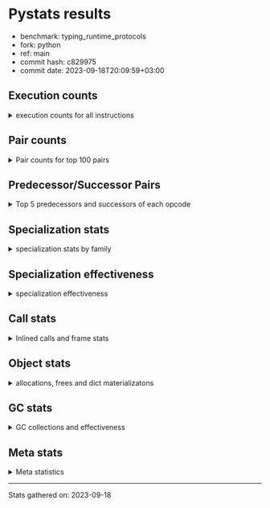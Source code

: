 
# Pystats results

- benchmark: typing_runtime_protocols
- fork: python
- ref: main
- commit hash: c829975
- commit date: 2023-09-18T20:09:59+03:00

## Execution counts

<details>
<summary> execution counts for all instructions </summary>

|Name | Count | Self | Cumulative | Miss ratio | 
|---|---:|---:|---:|---:|
| LOAD_GLOBAL_MODULE | 50,062,552 | 13.6% | 13.6% |  |
| LOAD_FAST | 46,025,964 | 12.5% | 26.1% |  |
| STORE_FAST | 24,767,784 | 6.7% | 32.8% |  |
| LOAD_GLOBAL_BUILTIN | 22,456,680 | 6.1% | 38.9% |  |
| CALL | 20,969,500 | 5.7% | 44.6% |  |
| LOAD_FAST_LOAD_FAST | 17,080,620 | 4.6% | 49.2% |  |
| IS_OP | 16,465,920 | 4.5% | 53.7% |  |
| RESUME_CHECK | 15,698,340 | 4.3% | 57.9% |  |
| POP_JUMP_IF_FALSE | 15,292,416 | 4.1% | 62.1% |  |
| POP_JUMP_IF_TRUE | 14,886,912 | 4.0% | 66.1% |  |
| RETURN_VALUE | 12,318,840 | 3.3% | 69.4% |  |
| CALL_PY_EXACT_ARGS | 9,916,416 | 2.7% | 72.1% |  |
| LOAD_CONST | 9,775,704 | 2.7% | 74.8% |  |
| LOAD_ATTR | 7,970,816 | 2.2% | 76.9% |  |
| JUMP_BACKWARD | 7,048,248 | 1.9% | 78.8% |  |
| CONTAINS_OP | 6,340,608 | 1.7% | 80.6% |  |
| CALL_TYPE_1 | 6,340,608 | 1.7% | 82.3% |  |
| FOR_ITER_TUPLE | 6,249,288 | 1.7% | 84.0% |  |
| CALL_BUILTIN_FAST | 5,990,700 | 1.6% | 85.6% |  |
| TO_BOOL_BOOL | 5,990,400 | 1.6% | 87.2% |  |
| POP_TOP | 4,854,120 | 1.3% | 88.5% |  |
| NOP | 3,575,868 | 1.0% | 89.5% |  |
| GET_ITER | 3,508,404 | 1.0% | 90.5% |  |
| FOR_ITER_LIST | 2,334,720 | 0.6% | 91.1% |  |
| RETURN_CONST | 1,997,100 | 0.5% | 91.6% |  |
| INTERPRETER_EXIT | 1,997,100 | 0.5% | 92.2% |  |
| LOAD_DEREF | 1,996,980 | 0.5% | 92.7% |  |
| COPY_FREE_VARS | 1,996,860 | 0.5% | 93.3% |  |
| LOAD_SUPER_ATTR_METHOD | 1,996,800 | 0.5% | 93.8% |  |
| CALL_ISINSTANCE | 1,996,800 | 0.5% | 94.4% |  |
| CALL_BOUND_METHOD_EXACT_ARGS | 1,996,800 | 0.5% | 94.9% |  |
| FOR_ITER | 1,942,364 | 0.5% | 95.4% |  |
| PUSH_NULL | 1,788,984 | 0.5% | 95.9% |  |
| LOAD_ATTR_CLASS | 1,787,904 | 0.5% | 96.4% |  |
| JUMP_FORWARD | 1,787,904 | 0.5% | 96.9% |  |
| CALL_PY_WITH_DEFAULTS | 1,787,904 | 0.5% | 97.4% |  |
| CALL_METHOD_DESCRIPTOR_FAST | 1,787,904 | 0.5% | 97.8% |  |
| BUILD_MAP | 1,787,904 | 0.5% | 98.3% |  |
| RAISE_VARARGS | 1,382,400 | 0.4% | 98.7% |  |
| PUSH_EXC_INFO | 1,382,400 | 0.4% | 99.1% |  |
| POP_EXCEPT | 1,382,400 | 0.4% | 99.5% |  |
| CHECK_EXC_MATCH | 1,382,400 | 0.4% | 99.8% |  |
| POP_JUMP_IF_NONE | 405,504 | 0.1% | 99.9% |  |
| SWAP | 92,280 | 0.0% | 100.0% |  |
| BINARY_SUBSCR | 92,200 | 0.0% | 100.0% |  |
| FOR_ITER_RANGE | 30,780 | 0.0% | 100.0% |  |
| LIST_APPEND | 780 | 0.0% | 100.0% |  |
| LOAD_GLOBAL | 460 | 0.0% | 100.0% |  |
| STORE_ATTR_INSTANCE_VALUE | 240 | 0.0% | 100.0% |  |
| BUILD_LIST | 180 | 0.0% | 100.0% |  |
| LOAD_ATTR_MODULE | 160 | 0.0% | 100.0% |  |
| CALL_FUNCTION_EX | 120 | 0.0% | 100.0% |  |
| STORE_ATTR | 80 | 0.0% | 100.0% |  |
| LOAD_FAST_AND_CLEAR | 60 | 0.0% | 100.0% |  |
| LIST_EXTEND | 60 | 0.0% | 100.0% |  |
| CALL_INTRINSIC_1 | 60 | 0.0% | 100.0% |  |
| CALL_BUILTIN_CLASS | 60 | 0.0% | 100.0% |  |
| BUILD_TUPLE | 60 | 0.0% | 100.0% |  |
| BINARY_OP_SUBTRACT_FLOAT | 60 | 0.0% | 100.0% |  |
| BINARY_OP | 20 | 0.0% | 100.0% |  |


</details>

## Pair counts

<details>
<summary> Pair counts for top 100 pairs </summary>

|Pair | Count | Self | Cumulative | 
|---|---:|---:|---:|
| LOAD_GLOBAL_MODULE IS_OP | 15,083,520 | 4.1% | 4.1% |
| RESUME_CHECK LOAD_GLOBAL_MODULE | 11,913,256 | 3.2% | 7.3% |
| LOAD_GLOBAL_BUILTIN LOAD_FAST | 11,716,668 | 3.2% | 10.5% |
| LOAD_GLOBAL_MODULE LOAD_FAST | 11,704,320 | 3.2% | 13.7% |
| LOAD_FAST CALL | 11,298,836 | 3.1% | 16.7% |
| LOAD_FAST LOAD_GLOBAL_MODULE | 10,530,816 | 2.9% | 19.6% |
| IS_OP POP_JUMP_IF_FALSE | 10,125,312 | 2.7% | 22.3% |
| CALL_PY_EXACT_ARGS RESUME_CHECK | 9,916,416 | 2.7% | 25.0% |
| STORE_FAST LOAD_GLOBAL_BUILTIN | 7,360,852 | 2.0% | 27.0% |
| POP_JUMP_IF_FALSE LOAD_FAST | 7,151,616 | 1.9% | 29.0% |
| CALL CALL | 6,345,800 | 1.7% | 30.7% |
| LOAD_GLOBAL_MODULE LOAD_GLOBAL_MODULE | 6,341,248 | 1.7% | 32.4% |
| STORE_FAST LOAD_GLOBAL_MODULE | 6,340,688 | 1.7% | 34.1% |
| LOAD_FAST CALL_TYPE_1 | 6,340,608 | 1.7% | 35.8% |
| IS_OP POP_JUMP_IF_TRUE | 6,340,608 | 1.7% | 37.6% |
| CALL RETURN_VALUE | 6,340,608 | 1.7% | 39.3% |
| LOAD_FAST LOAD_CONST | 5,781,504 | 1.6% | 40.9% |
| RETURN_VALUE STORE_FAST | 5,769,216 | 1.6% | 42.4% |
| STORE_FAST LOAD_FAST | 5,702,412 | 1.5% | 44.0% |
| LOAD_GLOBAL_MODULE LOAD_FAST_LOAD_FAST | 5,572,608 | 1.5% | 45.5% |
| FOR_ITER_TUPLE STORE_FAST | 4,553,544 | 1.2% | 46.7% |
| RETURN_VALUE LOAD_GLOBAL_MODULE | 4,552,724 | 1.2% | 47.9% |
| POP_JUMP_IF_TRUE LOAD_FAST_LOAD_FAST | 4,552,704 | 1.2% | 49.2% |
| LOAD_GLOBAL_MODULE LOAD_GLOBAL_BUILTIN | 4,552,704 | 1.2% | 50.4% |
| LOAD_FAST_LOAD_FAST LOAD_ATTR | 4,552,704 | 1.2% | 51.6% |
| LOAD_ATTR CONTAINS_OP | 4,552,704 | 1.2% | 52.9% |
| CONTAINS_OP POP_JUMP_IF_TRUE | 4,552,704 | 1.2% | 54.1% |
| CALL_TYPE_1 CALL_PY_EXACT_ARGS | 4,552,704 | 1.2% | 55.4% |
| JUMP_BACKWARD FOR_ITER_TUPLE | 4,461,324 | 1.2% | 56.6% |
| POP_JUMP_IF_TRUE JUMP_BACKWARD | 4,460,544 | 1.2% | 57.8% |
| LOAD_CONST CALL_BUILTIN_FAST | 3,993,900 | 1.1% | 58.9% |
| TO_BOOL_BOOL POP_JUMP_IF_TRUE | 3,993,600 | 1.1% | 59.9% |
| POP_JUMP_IF_TRUE LOAD_GLOBAL_BUILTIN | 3,993,600 | 1.1% | 61.0% |
| LOAD_CONST LOAD_CONST | 3,993,600 | 1.1% | 62.1% |
| CALL_BUILTIN_FAST TO_BOOL_BOOL | 3,993,600 | 1.1% | 63.2% |
| STORE_FAST NOP | 3,575,808 | 1.0% | 64.2% |
| LOAD_FAST_LOAD_FAST CALL_PY_EXACT_ARGS | 3,575,808 | 1.0% | 65.1% |
| POP_JUMP_IF_FALSE LOAD_GLOBAL_BUILTIN | 3,379,200 | 0.9% | 66.0% |
| CALL STORE_FAST | 3,323,964 | 0.9% | 66.9% |
| JUMP_BACKWARD FOR_ITER_LIST | 2,150,400 | 0.6% | 67.5% |
| FOR_ITER_LIST STORE_FAST | 2,150,400 | 0.6% | 68.1% |
| RETURN_CONST INTERPRETER_EXIT | 1,997,100 | 0.5% | 68.7% |
| POP_TOP JUMP_BACKWARD | 1,997,100 | 0.5% | 69.2% |
| LOAD_GLOBAL_BUILTIN LOAD_FAST_LOAD_FAST | 1,997,100 | 0.5% | 69.7% |
| COPY_FREE_VARS RESUME_CHECK | 1,996,860 | 0.5% | 70.3% |
| TO_BOOL_BOOL POP_JUMP_IF_FALSE | 1,996,800 | 0.5% | 70.8% |
| RETURN_VALUE TO_BOOL_BOOL | 1,996,800 | 0.5% | 71.4% |
| RESUME_CHECK LOAD_FAST | 1,996,800 | 0.5% | 71.9% |
| LOAD_SUPER_ATTR_METHOD LOAD_FAST | 1,996,800 | 0.5% | 72.4% |
| LOAD_GLOBAL_BUILTIN LOAD_DEREF | 1,996,800 | 0.5% | 73.0% |
| LOAD_FAST_LOAD_FAST CALL_ISINSTANCE | 1,996,800 | 0.5% | 73.5% |
| LOAD_FAST_LOAD_FAST CALL_BUILTIN_FAST | 1,996,800 | 0.5% | 74.1% |
| LOAD_FAST LOAD_SUPER_ATTR_METHOD | 1,996,800 | 0.5% | 74.6% |
| LOAD_FAST CALL_BOUND_METHOD_EXACT_ARGS | 1,996,800 | 0.5% | 75.2% |
| LOAD_DEREF LOAD_FAST | 1,996,800 | 0.5% | 75.7% |
| CALL_ISINSTANCE POP_TOP | 1,996,800 | 0.5% | 76.2% |
| CALL_BUILTIN_FAST RETURN_VALUE | 1,996,800 | 0.5% | 76.8% |
| CALL_BOUND_METHOD_EXACT_ARGS RESUME_CHECK | 1,996,800 | 0.5% | 77.3% |
| CACHE COPY_FREE_VARS | 1,996,800 | 0.5% | 77.9% |
| LOAD_ATTR LOAD_FAST | 1,880,064 | 0.5% | 78.4% |
| LOAD_FAST PUSH_NULL | 1,788,684 | 0.5% | 78.9% |
| FOR_ITER STORE_FAST | 1,788,204 | 0.5% | 79.3% |
| STORE_FAST JUMP_FORWARD | 1,787,904 | 0.5% | 79.8% |
| RESUME_CHECK BUILD_MAP | 1,787,904 | 0.5% | 80.3% |
| PUSH_NULL LOAD_FAST_LOAD_FAST | 1,787,904 | 0.5% | 80.8% |
| POP_JUMP_IF_TRUE LOAD_GLOBAL_MODULE | 1,787,904 | 0.5% | 81.3% |
| NOP LOAD_GLOBAL_BUILTIN | 1,787,904 | 0.5% | 81.8% |
| NOP LOAD_FAST | 1,787,904 | 0.5% | 82.2% |
| LOAD_GLOBAL_MODULE STORE_FAST | 1,787,904 | 0.5% | 82.7% |
| LOAD_GLOBAL_MODULE CALL_METHOD_DESCRIPTOR_FAST | 1,787,904 | 0.5% | 83.2% |
| LOAD_GLOBAL_BUILTIN LOAD_GLOBAL_MODULE | 1,787,904 | 0.5% | 83.7% |
| LOAD_GLOBAL_BUILTIN LOAD_ATTR_CLASS | 1,787,904 | 0.5% | 84.2% |
| LOAD_GLOBAL_BUILTIN LOAD_ATTR | 1,787,904 | 0.5% | 84.7% |
| LOAD_FAST_LOAD_FAST LOAD_GLOBAL_MODULE | 1,787,904 | 0.5% | 85.2% |
| LOAD_FAST_LOAD_FAST CALL_PY_WITH_DEFAULTS | 1,787,904 | 0.5% | 85.6% |
| LOAD_FAST STORE_FAST | 1,787,904 | 0.5% | 86.1% |
| LOAD_FAST CALL_PY_EXACT_ARGS | 1,787,904 | 0.5% | 86.6% |
| LOAD_CONST CALL | 1,787,904 | 0.5% | 87.1% |
| LOAD_ATTR_CLASS LOAD_FAST_LOAD_FAST | 1,787,904 | 0.5% | 87.6% |
| JUMP_FORWARD LOAD_GLOBAL_MODULE | 1,787,904 | 0.5% | 88.1% |
| GET_ITER FOR_ITER_TUPLE | 1,787,904 | 0.5% | 88.6% |
| CONTAINS_OP POP_JUMP_IF_FALSE | 1,787,904 | 0.5% | 89.0% |
| CALL_TYPE_1 STORE_FAST | 1,787,904 | 0.5% | 89.5% |
| CALL_PY_WITH_DEFAULTS RESUME_CHECK | 1,787,904 | 0.5% | 90.0% |
| CALL_METHOD_DESCRIPTOR_FAST RETURN_VALUE | 1,787,904 | 0.5% | 90.5% |
| CALL GET_ITER | 1,787,904 | 0.5% | 91.0% |
| CALL CONTAINS_OP | 1,787,904 | 0.5% | 91.5% |
| BUILD_MAP STORE_FAST | 1,787,904 | 0.5% | 91.9% |
| LOAD_GLOBAL_MODULE RETURN_VALUE | 1,695,744 | 0.5% | 92.4% |
| FOR_ITER_TUPLE LOAD_GLOBAL_MODULE | 1,695,744 | 0.5% | 92.9% |
| LOAD_FAST LOAD_ATTR | 1,628,160 | 0.4% | 93.3% |
| GET_ITER FOR_ITER | 1,536,060 | 0.4% | 93.7% |
| POP_JUMP_IF_FALSE LOAD_GLOBAL_MODULE | 1,536,000 | 0.4% | 94.1% |
| LOAD_GLOBAL_MODULE CALL | 1,536,000 | 0.4% | 94.6% |
| LOAD_ATTR GET_ITER | 1,536,000 | 0.4% | 95.0% |
| RAISE_VARARGS PUSH_EXC_INFO | 1,382,400 | 0.4% | 95.3% |
| PUSH_EXC_INFO LOAD_GLOBAL_BUILTIN | 1,382,400 | 0.4% | 95.7% |
| POP_TOP RETURN_CONST | 1,382,400 | 0.4% | 96.1% |
| POP_TOP POP_EXCEPT | 1,382,400 | 0.4% | 96.5% |
| POP_JUMP_IF_FALSE POP_TOP | 1,382,400 | 0.4% | 96.8% |


</details>

## Predecessor/Successor Pairs

<details>
<summary> Top 5 predecessors and successors of each opcode </summary>

### CACHE

<details>
<summary> Successors and predecessors for CACHE </summary>

|Predecessors | Count | Percentage | 
|---|---:|---:|

|Successors | Count | Percentage | 
|---|---:|---:|
| COPY_FREE_VARS | 1,996,800 | 100.0% |
| RESUME_CHECK | 300 | 0.0% |


</details>

### BINARY_SUBSCR

<details>
<summary> Successors and predecessors for BINARY_SUBSCR </summary>

|Predecessors | Count | Percentage | 
|---|---:|---:|
| LOAD_FAST | 92,160 | 100.0% |
| BINARY_SUBSCR | 40 | 0.0% |

|Successors | Count | Percentage | 
|---|---:|---:|
| SWAP | 92,160 | 100.0% |
| BINARY_SUBSCR | 40 | 0.0% |


</details>

### CHECK_EXC_MATCH

<details>
<summary> Successors and predecessors for CHECK_EXC_MATCH </summary>

|Predecessors | Count | Percentage | 
|---|---:|---:|
| LOAD_GLOBAL_BUILTIN | 1,382,400 | 100.0% |

|Successors | Count | Percentage | 
|---|---:|---:|
| POP_JUMP_IF_FALSE | 1,382,400 | 100.0% |


</details>

### GET_ITER

<details>
<summary> Successors and predecessors for GET_ITER </summary>

|Predecessors | Count | Percentage | 
|---|---:|---:|
| CALL | 1,787,904 | 51.0% |
| LOAD_ATTR | 1,536,000 | 43.8% |
| LOAD_FAST | 184,320 | 5.3% |
| LOAD_CONST | 60 | 0.0% |
| CALL_BUILTIN_CLASS | 60 | 0.0% |

|Successors | Count | Percentage | 
|---|---:|---:|
| FOR_ITER_TUPLE | 1,787,904 | 51.0% |
| FOR_ITER | 1,536,060 | 43.8% |
| FOR_ITER_LIST | 184,320 | 5.3% |
| LOAD_FAST_AND_CLEAR | 60 | 0.0% |
| FOR_ITER_RANGE | 60 | 0.0% |


</details>

### INTERPRETER_EXIT

<details>
<summary> Successors and predecessors for INTERPRETER_EXIT </summary>

|Predecessors | Count | Percentage | 
|---|---:|---:|
| RETURN_CONST | 1,997,100 | 100.0% |

|Successors | Count | Percentage | 
|---|---:|---:|


</details>

### NOP

<details>
<summary> Successors and predecessors for NOP </summary>

|Predecessors | Count | Percentage | 
|---|---:|---:|
| STORE_FAST | 3,575,808 | 100.0% |
| POP_TOP | 60 | 0.0% |

|Successors | Count | Percentage | 
|---|---:|---:|
| LOAD_GLOBAL_BUILTIN | 1,787,904 | 50.0% |
| LOAD_FAST | 1,787,904 | 50.0% |
| LOAD_DEREF | 60 | 0.0% |


</details>

### POP_EXCEPT

<details>
<summary> Successors and predecessors for POP_EXCEPT </summary>

|Predecessors | Count | Percentage | 
|---|---:|---:|
| POP_TOP | 1,382,400 | 100.0% |

|Successors | Count | Percentage | 
|---|---:|---:|
| POP_TOP | 1,382,400 | 100.0% |


</details>

### POP_TOP

<details>
<summary> Successors and predecessors for POP_TOP </summary>

|Predecessors | Count | Percentage | 
|---|---:|---:|
| CALL_ISINSTANCE | 1,996,800 | 41.1% |
| POP_JUMP_IF_FALSE | 1,382,400 | 28.5% |
| POP_EXCEPT | 1,382,400 | 28.5% |
| SWAP | 92,160 | 1.9% |
| CALL_BUILTIN_FAST | 300 | 0.0% |

|Successors | Count | Percentage | 
|---|---:|---:|
| JUMP_BACKWARD | 1,997,100 | 41.1% |
| RETURN_CONST | 1,382,400 | 28.5% |
| POP_EXCEPT | 1,382,400 | 28.5% |
| RETURN_VALUE | 92,160 | 1.9% |
| NOP | 60 | 0.0% |


</details>

### PUSH_EXC_INFO

<details>
<summary> Successors and predecessors for PUSH_EXC_INFO </summary>

|Predecessors | Count | Percentage | 
|---|---:|---:|
| RAISE_VARARGS | 1,382,400 | 100.0% |

|Successors | Count | Percentage | 
|---|---:|---:|
| LOAD_GLOBAL_BUILTIN | 1,382,400 | 100.0% |


</details>

### PUSH_NULL

<details>
<summary> Successors and predecessors for PUSH_NULL </summary>

|Predecessors | Count | Percentage | 
|---|---:|---:|
| LOAD_FAST | 1,788,684 | 100.0% |
| LOAD_ATTR_MODULE | 160 | 0.0% |
| LOAD_DEREF | 120 | 0.0% |
| LOAD_ATTR | 20 | 0.0% |

|Successors | Count | Percentage | 
|---|---:|---:|
| LOAD_FAST_LOAD_FAST | 1,787,904 | 99.9% |
| CALL | 960 | 0.1% |
| LOAD_FAST | 120 | 0.0% |


</details>

### RETURN_VALUE

<details>
<summary> Successors and predecessors for RETURN_VALUE </summary>

|Predecessors | Count | Percentage | 
|---|---:|---:|
| CALL | 6,340,608 | 51.5% |
| CALL_BUILTIN_FAST | 1,996,800 | 16.2% |
| CALL_METHOD_DESCRIPTOR_FAST | 1,787,904 | 14.5% |
| LOAD_GLOBAL_MODULE | 1,695,744 | 13.8% |
| LOAD_FAST | 405,504 | 3.3% |

|Successors | Count | Percentage | 
|---|---:|---:|
| STORE_FAST | 5,769,216 | 46.8% |
| LOAD_GLOBAL_MODULE | 4,552,724 | 37.0% |
| TO_BOOL_BOOL | 1,996,800 | 16.2% |
| RETURN_VALUE | 60 | 0.0% |
| LOAD_GLOBAL | 40 | 0.0% |


</details>

### BINARY_OP

<details>
<summary> Successors and predecessors for BINARY_OP </summary>

|Predecessors | Count | Percentage | 
|---|---:|---:|
| LOAD_FAST | 20 | 100.0% |

|Successors | Count | Percentage | 
|---|---:|---:|
| BINARY_OP_SUBTRACT_FLOAT | 20 | 100.0% |


</details>

### BUILD_LIST

<details>
<summary> Successors and predecessors for BUILD_LIST </summary>

|Predecessors | Count | Percentage | 
|---|---:|---:|
| SWAP | 60 | 33.3% |
| LOAD_GLOBAL_MODULE | 60 | 33.3% |
| LOAD_FAST | 60 | 33.3% |

|Successors | Count | Percentage | 
|---|---:|---:|
| SWAP | 60 | 33.3% |
| STORE_FAST | 60 | 33.3% |
| LOAD_DEREF | 60 | 33.3% |


</details>

### BUILD_MAP

<details>
<summary> Successors and predecessors for BUILD_MAP </summary>

|Predecessors | Count | Percentage | 
|---|---:|---:|
| RESUME_CHECK | 1,787,904 | 100.0% |

|Successors | Count | Percentage | 
|---|---:|---:|
| STORE_FAST | 1,787,904 | 100.0% |


</details>

### BUILD_TUPLE

<details>
<summary> Successors and predecessors for BUILD_TUPLE </summary>

|Predecessors | Count | Percentage | 
|---|---:|---:|
| LOAD_GLOBAL_MODULE | 60 | 100.0% |

|Successors | Count | Percentage | 
|---|---:|---:|
| GET_ITER | 60 | 100.0% |


</details>

### CALL

<details>
<summary> Successors and predecessors for CALL </summary>

|Predecessors | Count | Percentage | 
|---|---:|---:|
| LOAD_FAST | 11,298,836 | 53.9% |
| CALL | 6,345,800 | 30.3% |
| LOAD_CONST | 1,787,904 | 8.5% |
| LOAD_GLOBAL_MODULE | 1,536,000 | 7.3% |
| PUSH_NULL | 960 | 0.0% |

|Successors | Count | Percentage | 
|---|---:|---:|
| CALL | 6,345,800 | 30.3% |
| RETURN_VALUE | 6,340,608 | 30.2% |
| STORE_FAST | 3,323,964 | 15.9% |
| GET_ITER | 1,787,904 | 8.5% |
| CONTAINS_OP | 1,787,904 | 8.5% |


</details>

### CALL_FUNCTION_EX

<details>
<summary> Successors and predecessors for CALL_FUNCTION_EX </summary>

|Predecessors | Count | Percentage | 
|---|---:|---:|
| LOAD_FAST | 60 | 50.0% |
| CALL_INTRINSIC_1 | 60 | 50.0% |

|Successors | Count | Percentage | 
|---|---:|---:|
| RESUME_CHECK | 60 | 50.0% |
| COPY_FREE_VARS | 60 | 50.0% |


</details>

### CALL_INTRINSIC_1

<details>
<summary> Successors and predecessors for CALL_INTRINSIC_1 </summary>

|Predecessors | Count | Percentage | 
|---|---:|---:|
| LIST_EXTEND | 60 | 100.0% |

|Successors | Count | Percentage | 
|---|---:|---:|
| CALL_FUNCTION_EX | 60 | 100.0% |


</details>

### CONTAINS_OP

<details>
<summary> Successors and predecessors for CONTAINS_OP </summary>

|Predecessors | Count | Percentage | 
|---|---:|---:|
| LOAD_ATTR | 4,552,704 | 71.8% |
| CALL | 1,787,904 | 28.2% |

|Successors | Count | Percentage | 
|---|---:|---:|
| POP_JUMP_IF_TRUE | 4,552,704 | 71.8% |
| POP_JUMP_IF_FALSE | 1,787,904 | 28.2% |


</details>

### COPY_FREE_VARS

<details>
<summary> Successors and predecessors for COPY_FREE_VARS </summary>

|Predecessors | Count | Percentage | 
|---|---:|---:|
| CACHE | 1,996,800 | 100.0% |
| CALL_FUNCTION_EX | 60 | 0.0% |

|Successors | Count | Percentage | 
|---|---:|---:|
| RESUME_CHECK | 1,996,860 | 100.0% |


</details>

### FOR_ITER

<details>
<summary> Successors and predecessors for FOR_ITER </summary>

|Predecessors | Count | Percentage | 
|---|---:|---:|
| GET_ITER | 1,536,060 | 79.1% |
| JUMP_BACKWARD | 405,804 | 20.9% |
| FOR_ITER | 500 | 0.0% |

|Successors | Count | Percentage | 
|---|---:|---:|
| STORE_FAST | 1,788,204 | 92.1% |
| RETURN_CONST | 153,660 | 7.9% |
| FOR_ITER | 500 | 0.0% |


</details>

### IS_OP

<details>
<summary> Successors and predecessors for IS_OP </summary>

|Predecessors | Count | Percentage | 
|---|---:|---:|
| LOAD_GLOBAL_MODULE | 15,083,520 | 91.6% |
| LOAD_FAST_LOAD_FAST | 1,382,400 | 8.4% |

|Successors | Count | Percentage | 
|---|---:|---:|
| POP_JUMP_IF_FALSE | 10,125,312 | 61.5% |
| POP_JUMP_IF_TRUE | 6,340,608 | 38.5% |


</details>

### JUMP_BACKWARD

<details>
<summary> Successors and predecessors for JUMP_BACKWARD </summary>

|Predecessors | Count | Percentage | 
|---|---:|---:|
| POP_JUMP_IF_TRUE | 4,460,544 | 63.3% |
| POP_TOP | 1,997,100 | 28.3% |
| POP_JUMP_IF_NONE | 405,504 | 5.8% |
| FOR_ITER_LIST | 184,320 | 2.6% |
| LIST_APPEND | 780 | 0.0% |

|Successors | Count | Percentage | 
|---|---:|---:|
| FOR_ITER_TUPLE | 4,461,324 | 63.3% |
| FOR_ITER_LIST | 2,150,400 | 30.5% |
| FOR_ITER | 405,804 | 5.8% |
| FOR_ITER_RANGE | 30,720 | 0.4% |


</details>

### JUMP_FORWARD

<details>
<summary> Successors and predecessors for JUMP_FORWARD </summary>

|Predecessors | Count | Percentage | 
|---|---:|---:|
| STORE_FAST | 1,787,904 | 100.0% |

|Successors | Count | Percentage | 
|---|---:|---:|
| LOAD_GLOBAL_MODULE | 1,787,904 | 100.0% |


</details>

### LIST_APPEND

<details>
<summary> Successors and predecessors for LIST_APPEND </summary>

|Predecessors | Count | Percentage | 
|---|---:|---:|
| CALL | 780 | 100.0% |

|Successors | Count | Percentage | 
|---|---:|---:|
| JUMP_BACKWARD | 780 | 100.0% |


</details>

### LIST_EXTEND

<details>
<summary> Successors and predecessors for LIST_EXTEND </summary>

|Predecessors | Count | Percentage | 
|---|---:|---:|
| LOAD_DEREF | 60 | 100.0% |

|Successors | Count | Percentage | 
|---|---:|---:|
| CALL_INTRINSIC_1 | 60 | 100.0% |


</details>

### LOAD_ATTR

<details>
<summary> Successors and predecessors for LOAD_ATTR </summary>

|Predecessors | Count | Percentage | 
|---|---:|---:|
| LOAD_FAST_LOAD_FAST | 4,552,704 | 57.1% |
| LOAD_GLOBAL_BUILTIN | 1,787,904 | 22.4% |
| LOAD_FAST | 1,628,160 | 20.4% |
| LOAD_ATTR | 1,968 | 0.0% |
| LOAD_GLOBAL_MODULE | 60 | 0.0% |

|Successors | Count | Percentage | 
|---|---:|---:|
| CONTAINS_OP | 4,552,704 | 57.1% |
| LOAD_FAST | 1,880,064 | 23.6% |
| GET_ITER | 1,536,000 | 19.3% |
| LOAD_ATTR | 1,968 | 0.0% |
| LOAD_ATTR_MODULE | 60 | 0.0% |


</details>

### LOAD_CONST

<details>
<summary> Successors and predecessors for LOAD_CONST </summary>

|Predecessors | Count | Percentage | 
|---|---:|---:|
| LOAD_FAST | 5,781,504 | 59.1% |
| LOAD_CONST | 3,993,600 | 40.9% |
| RESUME_CHECK | 300 | 0.0% |
| LOAD_FAST_LOAD_FAST | 300 | 0.0% |

|Successors | Count | Percentage | 
|---|---:|---:|
| CALL_BUILTIN_FAST | 3,993,900 | 40.9% |
| LOAD_CONST | 3,993,600 | 40.9% |
| CALL | 1,787,904 | 18.3% |
| LOAD_FAST | 240 | 0.0% |
| GET_ITER | 60 | 0.0% |


</details>

### LOAD_DEREF

<details>
<summary> Successors and predecessors for LOAD_DEREF </summary>

|Predecessors | Count | Percentage | 
|---|---:|---:|
| LOAD_GLOBAL_BUILTIN | 1,996,800 | 100.0% |
| RESUME_CHECK | 60 | 0.0% |
| NOP | 60 | 0.0% |
| BUILD_LIST | 60 | 0.0% |

|Successors | Count | Percentage | 
|---|---:|---:|
| LOAD_FAST | 1,996,800 | 100.0% |
| PUSH_NULL | 120 | 0.0% |
| LIST_EXTEND | 60 | 0.0% |


</details>

### LOAD_FAST

<details>
<summary> Successors and predecessors for LOAD_FAST </summary>

|Predecessors | Count | Percentage | 
|---|---:|---:|
| LOAD_GLOBAL_BUILTIN | 11,716,668 | 25.5% |
| LOAD_GLOBAL_MODULE | 11,704,320 | 25.4% |
| POP_JUMP_IF_FALSE | 7,151,616 | 15.5% |
| STORE_FAST | 5,702,412 | 12.4% |
| RESUME_CHECK | 1,996,800 | 4.3% |

|Successors | Count | Percentage | 
|---|---:|---:|
| CALL | 11,298,836 | 24.5% |
| LOAD_GLOBAL_MODULE | 10,530,816 | 22.9% |
| CALL_TYPE_1 | 6,340,608 | 13.8% |
| LOAD_CONST | 5,781,504 | 12.6% |
| LOAD_SUPER_ATTR_METHOD | 1,996,800 | 4.3% |


</details>

### LOAD_FAST_AND_CLEAR

<details>
<summary> Successors and predecessors for LOAD_FAST_AND_CLEAR </summary>

|Predecessors | Count | Percentage | 
|---|---:|---:|
| GET_ITER | 60 | 100.0% |

|Successors | Count | Percentage | 
|---|---:|---:|
| SWAP | 60 | 100.0% |


</details>

### LOAD_FAST_LOAD_FAST

<details>
<summary> Successors and predecessors for LOAD_FAST_LOAD_FAST </summary>

|Predecessors | Count | Percentage | 
|---|---:|---:|
| LOAD_GLOBAL_MODULE | 5,572,608 | 32.6% |
| POP_JUMP_IF_TRUE | 4,552,704 | 26.7% |
| LOAD_GLOBAL_BUILTIN | 1,997,100 | 11.7% |
| PUSH_NULL | 1,787,904 | 10.5% |
| LOAD_ATTR_CLASS | 1,787,904 | 10.5% |

|Successors | Count | Percentage | 
|---|---:|---:|
| LOAD_ATTR | 4,552,704 | 26.7% |
| CALL_PY_EXACT_ARGS | 3,575,808 | 20.9% |
| CALL_ISINSTANCE | 1,996,800 | 11.7% |
| CALL_BUILTIN_FAST | 1,996,800 | 11.7% |
| LOAD_GLOBAL_MODULE | 1,787,904 | 10.5% |


</details>

### LOAD_GLOBAL

<details>
<summary> Successors and predecessors for LOAD_GLOBAL </summary>

|Predecessors | Count | Percentage | 
|---|---:|---:|
| LOAD_GLOBAL_MODULE | 320 | 69.6% |
| STORE_FAST | 60 | 13.0% |
| RETURN_VALUE | 40 | 8.7% |
| RESUME_CHECK | 20 | 4.3% |
| FOR_ITER_RANGE | 20 | 4.3% |

|Successors | Count | Percentage | 
|---|---:|---:|
| LOAD_GLOBAL_MODULE | 420 | 91.3% |
| LOAD_GLOBAL_BUILTIN | 20 | 4.3% |
| LOAD_ATTR | 20 | 4.3% |


</details>

### POP_JUMP_IF_FALSE

<details>
<summary> Successors and predecessors for POP_JUMP_IF_FALSE </summary>

|Predecessors | Count | Percentage | 
|---|---:|---:|
| IS_OP | 10,125,312 | 66.2% |
| TO_BOOL_BOOL | 1,996,800 | 13.1% |
| CONTAINS_OP | 1,787,904 | 11.7% |
| CHECK_EXC_MATCH | 1,382,400 | 9.0% |

|Successors | Count | Percentage | 
|---|---:|---:|
| LOAD_FAST | 7,151,616 | 46.8% |
| LOAD_GLOBAL_BUILTIN | 3,379,200 | 22.1% |
| LOAD_GLOBAL_MODULE | 1,536,000 | 10.0% |
| POP_TOP | 1,382,400 | 9.0% |
| LOAD_FAST_LOAD_FAST | 1,382,400 | 9.0% |


</details>

### POP_JUMP_IF_NONE

<details>
<summary> Successors and predecessors for POP_JUMP_IF_NONE </summary>

|Predecessors | Count | Percentage | 
|---|---:|---:|
| LOAD_FAST | 405,504 | 100.0% |

|Successors | Count | Percentage | 
|---|---:|---:|
| JUMP_BACKWARD | 405,504 | 100.0% |


</details>

### POP_JUMP_IF_TRUE

<details>
<summary> Successors and predecessors for POP_JUMP_IF_TRUE </summary>

|Predecessors | Count | Percentage | 
|---|---:|---:|
| IS_OP | 6,340,608 | 42.6% |
| CONTAINS_OP | 4,552,704 | 30.6% |
| TO_BOOL_BOOL | 3,993,600 | 26.8% |

|Successors | Count | Percentage | 
|---|---:|---:|
| LOAD_FAST_LOAD_FAST | 4,552,704 | 30.6% |
| JUMP_BACKWARD | 4,460,544 | 30.0% |
| LOAD_GLOBAL_BUILTIN | 3,993,600 | 26.8% |
| LOAD_GLOBAL_MODULE | 1,787,904 | 12.0% |
| LOAD_FAST | 92,160 | 0.6% |


</details>

### RAISE_VARARGS

<details>
<summary> Successors and predecessors for RAISE_VARARGS </summary>

|Predecessors | Count | Percentage | 
|---|---:|---:|
| CALL | 1,382,400 | 100.0% |

|Successors | Count | Percentage | 
|---|---:|---:|
| PUSH_EXC_INFO | 1,382,400 | 100.0% |


</details>

### RETURN_CONST

<details>
<summary> Successors and predecessors for RETURN_CONST </summary>

|Predecessors | Count | Percentage | 
|---|---:|---:|
| POP_TOP | 1,382,400 | 69.2% |
| POP_JUMP_IF_FALSE | 460,800 | 23.1% |
| FOR_ITER | 153,660 | 7.7% |
| STORE_ATTR_INSTANCE_VALUE | 240 | 0.0% |

|Successors | Count | Percentage | 
|---|---:|---:|
| INTERPRETER_EXIT | 1,997,100 | 100.0% |


</details>

### STORE_ATTR

<details>
<summary> Successors and predecessors for STORE_ATTR </summary>

|Predecessors | Count | Percentage | 
|---|---:|---:|
| LOAD_FAST | 80 | 100.0% |

|Successors | Count | Percentage | 
|---|---:|---:|
| STORE_ATTR_INSTANCE_VALUE | 80 | 100.0% |


</details>

### STORE_FAST

<details>
<summary> Successors and predecessors for STORE_FAST </summary>

|Predecessors | Count | Percentage | 
|---|---:|---:|
| RETURN_VALUE | 5,769,216 | 23.3% |
| FOR_ITER_TUPLE | 4,553,544 | 18.4% |
| CALL | 3,323,964 | 13.4% |
| FOR_ITER_LIST | 2,150,400 | 8.7% |
| FOR_ITER | 1,788,204 | 7.2% |

|Successors | Count | Percentage | 
|---|---:|---:|
| LOAD_GLOBAL_BUILTIN | 7,360,852 | 29.7% |
| LOAD_GLOBAL_MODULE | 6,340,688 | 25.6% |
| LOAD_FAST | 5,702,412 | 23.0% |
| NOP | 3,575,808 | 14.4% |
| JUMP_FORWARD | 1,787,904 | 7.2% |


</details>

### SWAP

<details>
<summary> Successors and predecessors for SWAP </summary>

|Predecessors | Count | Percentage | 
|---|---:|---:|
| BINARY_SUBSCR | 92,160 | 99.9% |
| LOAD_FAST_AND_CLEAR | 60 | 0.1% |
| BUILD_LIST | 60 | 0.1% |

|Successors | Count | Percentage | 
|---|---:|---:|
| POP_TOP | 92,160 | 99.9% |
| FOR_ITER_TUPLE | 60 | 0.1% |
| BUILD_LIST | 60 | 0.1% |


</details>

### BINARY_OP_SUBTRACT_FLOAT

<details>
<summary> Successors and predecessors for BINARY_OP_SUBTRACT_FLOAT </summary>

|Predecessors | Count | Percentage | 
|---|---:|---:|
| LOAD_FAST | 40 | 66.7% |
| BINARY_OP | 20 | 33.3% |

|Successors | Count | Percentage | 
|---|---:|---:|
| RETURN_VALUE | 60 | 100.0% |


</details>

### CALL_BOUND_METHOD_EXACT_ARGS

<details>
<summary> Successors and predecessors for CALL_BOUND_METHOD_EXACT_ARGS </summary>

|Predecessors | Count | Percentage | 
|---|---:|---:|
| LOAD_FAST | 1,996,800 | 100.0% |

|Successors | Count | Percentage | 
|---|---:|---:|
| RESUME_CHECK | 1,996,800 | 100.0% |


</details>

### CALL_BUILTIN_CLASS

<details>
<summary> Successors and predecessors for CALL_BUILTIN_CLASS </summary>

|Predecessors | Count | Percentage | 
|---|---:|---:|
| LOAD_FAST | 40 | 66.7% |
| CALL | 20 | 33.3% |

|Successors | Count | Percentage | 
|---|---:|---:|
| GET_ITER | 60 | 100.0% |


</details>

### CALL_BUILTIN_FAST

<details>
<summary> Successors and predecessors for CALL_BUILTIN_FAST </summary>

|Predecessors | Count | Percentage | 
|---|---:|---:|
| LOAD_CONST | 3,993,900 | 66.7% |
| LOAD_FAST_LOAD_FAST | 1,996,800 | 33.3% |

|Successors | Count | Percentage | 
|---|---:|---:|
| TO_BOOL_BOOL | 3,993,600 | 66.7% |
| RETURN_VALUE | 1,996,800 | 33.3% |
| POP_TOP | 300 | 0.0% |


</details>

### CALL_ISINSTANCE

<details>
<summary> Successors and predecessors for CALL_ISINSTANCE </summary>

|Predecessors | Count | Percentage | 
|---|---:|---:|
| LOAD_FAST_LOAD_FAST | 1,996,800 | 100.0% |

|Successors | Count | Percentage | 
|---|---:|---:|
| POP_TOP | 1,996,800 | 100.0% |


</details>

### CALL_METHOD_DESCRIPTOR_FAST

<details>
<summary> Successors and predecessors for CALL_METHOD_DESCRIPTOR_FAST </summary>

|Predecessors | Count | Percentage | 
|---|---:|---:|
| LOAD_GLOBAL_MODULE | 1,787,904 | 100.0% |

|Successors | Count | Percentage | 
|---|---:|---:|
| RETURN_VALUE | 1,787,904 | 100.0% |


</details>

### CALL_PY_EXACT_ARGS

<details>
<summary> Successors and predecessors for CALL_PY_EXACT_ARGS </summary>

|Predecessors | Count | Percentage | 
|---|---:|---:|
| CALL_TYPE_1 | 4,552,704 | 45.9% |
| LOAD_FAST_LOAD_FAST | 3,575,808 | 36.1% |
| LOAD_FAST | 1,787,904 | 18.0% |

|Successors | Count | Percentage | 
|---|---:|---:|
| RESUME_CHECK | 9,916,416 | 100.0% |


</details>

### CALL_PY_WITH_DEFAULTS

<details>
<summary> Successors and predecessors for CALL_PY_WITH_DEFAULTS </summary>

|Predecessors | Count | Percentage | 
|---|---:|---:|
| LOAD_FAST_LOAD_FAST | 1,787,904 | 100.0% |

|Successors | Count | Percentage | 
|---|---:|---:|
| RESUME_CHECK | 1,787,904 | 100.0% |


</details>

### CALL_TYPE_1

<details>
<summary> Successors and predecessors for CALL_TYPE_1 </summary>

|Predecessors | Count | Percentage | 
|---|---:|---:|
| LOAD_FAST | 6,340,608 | 100.0% |

|Successors | Count | Percentage | 
|---|---:|---:|
| CALL_PY_EXACT_ARGS | 4,552,704 | 71.8% |
| STORE_FAST | 1,787,904 | 28.2% |


</details>

### FOR_ITER_LIST

<details>
<summary> Successors and predecessors for FOR_ITER_LIST </summary>

|Predecessors | Count | Percentage | 
|---|---:|---:|
| JUMP_BACKWARD | 2,150,400 | 92.1% |
| GET_ITER | 184,320 | 7.9% |

|Successors | Count | Percentage | 
|---|---:|---:|
| STORE_FAST | 2,150,400 | 92.1% |
| JUMP_BACKWARD | 184,320 | 7.9% |


</details>

### FOR_ITER_RANGE

<details>
<summary> Successors and predecessors for FOR_ITER_RANGE </summary>

|Predecessors | Count | Percentage | 
|---|---:|---:|
| JUMP_BACKWARD | 30,720 | 99.8% |
| GET_ITER | 60 | 0.2% |

|Successors | Count | Percentage | 
|---|---:|---:|
| STORE_FAST | 30,720 | 99.8% |
| LOAD_GLOBAL_MODULE | 40 | 0.1% |
| LOAD_GLOBAL | 20 | 0.1% |


</details>

### FOR_ITER_TUPLE

<details>
<summary> Successors and predecessors for FOR_ITER_TUPLE </summary>

|Predecessors | Count | Percentage | 
|---|---:|---:|
| JUMP_BACKWARD | 4,461,324 | 71.4% |
| GET_ITER | 1,787,904 | 28.6% |
| SWAP | 60 | 0.0% |

|Successors | Count | Percentage | 
|---|---:|---:|
| STORE_FAST | 4,553,544 | 72.9% |
| LOAD_GLOBAL_MODULE | 1,695,744 | 27.1% |


</details>

### LOAD_ATTR_CLASS

<details>
<summary> Successors and predecessors for LOAD_ATTR_CLASS </summary>

|Predecessors | Count | Percentage | 
|---|---:|---:|
| LOAD_GLOBAL_BUILTIN | 1,787,904 | 100.0% |

|Successors | Count | Percentage | 
|---|---:|---:|
| LOAD_FAST_LOAD_FAST | 1,787,904 | 100.0% |


</details>

### LOAD_ATTR_MODULE

<details>
<summary> Successors and predecessors for LOAD_ATTR_MODULE </summary>

|Predecessors | Count | Percentage | 
|---|---:|---:|
| LOAD_GLOBAL_MODULE | 100 | 62.5% |
| LOAD_ATTR | 60 | 37.5% |

|Successors | Count | Percentage | 
|---|---:|---:|
| PUSH_NULL | 160 | 100.0% |


</details>

### LOAD_GLOBAL_BUILTIN

<details>
<summary> Successors and predecessors for LOAD_GLOBAL_BUILTIN </summary>

|Predecessors | Count | Percentage | 
|---|---:|---:|
| STORE_FAST | 7,360,852 | 32.8% |
| LOAD_GLOBAL_MODULE | 4,552,704 | 20.3% |
| POP_JUMP_IF_TRUE | 3,993,600 | 17.8% |
| POP_JUMP_IF_FALSE | 3,379,200 | 15.0% |
| NOP | 1,787,904 | 8.0% |

|Successors | Count | Percentage | 
|---|---:|---:|
| LOAD_FAST | 11,716,668 | 52.2% |
| LOAD_FAST_LOAD_FAST | 1,997,100 | 8.9% |
| LOAD_DEREF | 1,996,800 | 8.9% |
| LOAD_GLOBAL_MODULE | 1,787,904 | 8.0% |
| LOAD_ATTR_CLASS | 1,787,904 | 8.0% |


</details>

### LOAD_GLOBAL_MODULE

<details>
<summary> Successors and predecessors for LOAD_GLOBAL_MODULE </summary>

|Predecessors | Count | Percentage | 
|---|---:|---:|
| RESUME_CHECK | 11,913,256 | 23.8% |
| LOAD_FAST | 10,530,816 | 21.0% |
| LOAD_GLOBAL_MODULE | 6,341,248 | 12.7% |
| STORE_FAST | 6,340,688 | 12.7% |
| RETURN_VALUE | 4,552,724 | 9.1% |

|Successors | Count | Percentage | 
|---|---:|---:|
| IS_OP | 15,083,520 | 30.1% |
| LOAD_FAST | 11,704,320 | 23.4% |
| LOAD_GLOBAL_MODULE | 6,341,248 | 12.7% |
| LOAD_FAST_LOAD_FAST | 5,572,608 | 11.1% |
| LOAD_GLOBAL_BUILTIN | 4,552,704 | 9.1% |


</details>

### LOAD_SUPER_ATTR_METHOD

<details>
<summary> Successors and predecessors for LOAD_SUPER_ATTR_METHOD </summary>

|Predecessors | Count | Percentage | 
|---|---:|---:|
| LOAD_FAST | 1,996,800 | 100.0% |

|Successors | Count | Percentage | 
|---|---:|---:|
| LOAD_FAST | 1,996,800 | 100.0% |


</details>

### RESUME_CHECK

<details>
<summary> Successors and predecessors for RESUME_CHECK </summary>

|Predecessors | Count | Percentage | 
|---|---:|---:|
| CALL_PY_EXACT_ARGS | 9,916,416 | 63.2% |
| COPY_FREE_VARS | 1,996,860 | 12.7% |
| CALL_BOUND_METHOD_EXACT_ARGS | 1,996,800 | 12.7% |
| CALL_PY_WITH_DEFAULTS | 1,787,904 | 11.4% |
| CACHE | 300 | 0.0% |

|Successors | Count | Percentage | 
|---|---:|---:|
| LOAD_GLOBAL_MODULE | 11,913,256 | 75.9% |
| LOAD_FAST | 1,996,800 | 12.7% |
| BUILD_MAP | 1,787,904 | 11.4% |
| LOAD_CONST | 300 | 0.0% |
| LOAD_DEREF | 60 | 0.0% |


</details>

### STORE_ATTR_INSTANCE_VALUE

<details>
<summary> Successors and predecessors for STORE_ATTR_INSTANCE_VALUE </summary>

|Predecessors | Count | Percentage | 
|---|---:|---:|
| LOAD_FAST | 160 | 66.7% |
| STORE_ATTR | 80 | 33.3% |

|Successors | Count | Percentage | 
|---|---:|---:|
| RETURN_CONST | 240 | 100.0% |


</details>

### TO_BOOL_BOOL

<details>
<summary> Successors and predecessors for TO_BOOL_BOOL </summary>

|Predecessors | Count | Percentage | 
|---|---:|---:|
| CALL_BUILTIN_FAST | 3,993,600 | 66.7% |
| RETURN_VALUE | 1,996,800 | 33.3% |

|Successors | Count | Percentage | 
|---|---:|---:|
| POP_JUMP_IF_TRUE | 3,993,600 | 66.7% |
| POP_JUMP_IF_FALSE | 1,996,800 | 33.3% |


</details>


</details>

## Specialization stats

<details>
<summary> specialization stats by family </summary>

### BINARY_SUBSCR

<details>
<summary> specialization stats for BINARY_SUBSCR family </summary>

|Kind | Count | Ratio | 
|---|---|---|
| specialization.deferred |        92160 | 100.0% |

#### Specialization attempts

| | Count | Ratio | 
|---|---:|---:|
| Success | 0 | 0.0% |
| Failure | 40 | 100.0% |

|Failure kind | Count | Ratio | 
|---|---:|---:|
| other | 40 | 100.0% |


</details>

### TO_BOOL

<details>
<summary> specialization stats for TO_BOOL family </summary>

|Kind | Count | Ratio | 
|---|---|---|
|          hit |      5990400 | 100.0% |


</details>

### BINARY_OP

<details>
<summary> specialization stats for BINARY_OP family </summary>

|Kind | Count | Ratio | 
|---|---|---|
|          hit |           60 | 75.0% |

#### Specialization attempts

| | Count | Ratio | 
|---|---:|---:|
| Success | 20 | 100.0% |
| Failure | 0 | 0.0% |

|Failure kind | Count | Ratio | 
|---|---:|---:|


</details>

### CALL

<details>
<summary> specialization stats for CALL family </summary>

|Kind | Count | Ratio | 
|---|---|---|
| specialization.deferred |     20964288 | 39.7% |
|          hit |     31813992 | 60.3% |

#### Specialization attempts

| | Count | Ratio | 
|---|---:|---:|
| Success | 20 | 0.4% |
| Failure | 5,192 | 99.6% |

|Failure kind | Count | Ratio | 
|---|---:|---:|
| method wrapper | 2,412 | 46.5% |
| other | 1,928 | 37.1% |
| operator wrapper | 432 | 8.3% |
| class no vectorcall | 340 | 6.5% |
| cfunc noargs | 60 | 1.2% |
| init not python | 20 | 0.4% |


</details>

### FOR_ITER

<details>
<summary> specialization stats for FOR_ITER family </summary>

|Kind | Count | Ratio | 
|---|---|---|
| specialization.deferred |      1941864 | 18.4% |
|          hit |      8614788 | 81.6% |

#### Specialization attempts

| | Count | Ratio | 
|---|---:|---:|
| Success | 0 | 0.0% |
| Failure | 500 | 100.0% |

|Failure kind | Count | Ratio | 
|---|---:|---:|
| set | 480 | 96.0% |
| ascii string | 20 | 4.0% |


</details>

### JUMP_BACKWARD

<details>
<summary> specialization stats for JUMP_BACKWARD family </summary>

|Kind | Count | Ratio | 
|---|---|---|


</details>

### LOAD_ATTR

<details>
<summary> specialization stats for LOAD_ATTR family </summary>

|Kind | Count | Ratio | 
|---|---|---|
| specialization.deferred |      7968788 | 81.7% |
|          hit |      1788064 | 18.3% |

#### Specialization attempts

| | Count | Ratio | 
|---|---:|---:|
| Success | 60 | 3.0% |
| Failure | 1,968 | 97.0% |

|Failure kind | Count | Ratio | 
|---|---:|---:|
| metaclass attribute | 1,968 | 100.0% |


</details>

### LOAD_GLOBAL

<details>
<summary> specialization stats for LOAD_GLOBAL family </summary>

|Kind | Count | Ratio | 
|---|---|---|
| specialization.deferred |           20 | 0.0% |
|          hit |     72519232 | 100.0% |

#### Specialization attempts

| | Count | Ratio | 
|---|---:|---:|
| Success | 440 | 100.0% |
| Failure | 0 | 0.0% |

|Failure kind | Count | Ratio | 
|---|---:|---:|


</details>

### LOAD_SUPER_ATTR

<details>
<summary> specialization stats for LOAD_SUPER_ATTR family </summary>

|Kind | Count | Ratio | 
|---|---|---|
|          hit |      1996800 | 100.0% |


</details>

### POP_JUMP_IF_FALSE

<details>
<summary> specialization stats for POP_JUMP_IF_FALSE family </summary>

|Kind | Count | Ratio | 
|---|---|---|


</details>

### POP_JUMP_IF_NONE

<details>
<summary> specialization stats for POP_JUMP_IF_NONE family </summary>

|Kind | Count | Ratio | 
|---|---|---|


</details>

### POP_JUMP_IF_TRUE

<details>
<summary> specialization stats for POP_JUMP_IF_TRUE family </summary>

|Kind | Count | Ratio | 
|---|---|---|


</details>

### STORE_ATTR

<details>
<summary> specialization stats for STORE_ATTR family </summary>

|Kind | Count | Ratio | 
|---|---|---|
|          hit |          240 | 75.0% |

#### Specialization attempts

| | Count | Ratio | 
|---|---:|---:|
| Success | 80 | 100.0% |
| Failure | 0 | 0.0% |

|Failure kind | Count | Ratio | 
|---|---:|---:|


</details>


</details>

## Specialization effectiveness

<details>
<summary> specialization effectiveness </summary>

|Instructions | Count | Ratio | 
|---|---:|---:|
| Basic | 163,689,864 | 44.4% |
| Not specialized | 68,608,520 | 18.6% |
| Specialized | 136,425,116 | 37.0% |

### Deferred by instruction

<details>
<summary> deferred by instruction </summary>

|Name | Count | Ratio | 
|---|---:|---:|
| CALL | 20,964,288 | 67.7% |
| LOAD_ATTR | 7,968,788 | 25.7% |
| FOR_ITER | 1,941,864 | 6.3% |
| BINARY_SUBSCR | 92,160 | 0.3% |
| LOAD_GLOBAL | 20 | 0.0% |
| UNPACK_SEQUENCE | 0 | 0.0% |
| TO_BOOL_BOOL | 0 | 0.0% |
| TO_BOOL | 0 | 0.0% |
| SWAP | 0 | 0.0% |
| STORE_SUBSCR | 0 | 0.0% |


</details>


</details>

## Call stats

<details>
<summary> Inlined calls and frame stats </summary>

| | Count | Ratio | 
|---|---:|---:|
| Calls to PyEval_EvalDefault | 1,997,100 | 12.7% |
| Calls to Python functions inlined | 13,701,240 | 87.3% |
| Calls via PyEval_EvalFrame (total) | 1,997,100 | 12.7% |
| Calls via PyEval_EvalFrame (vector) | 1,997,100 | 12.7% |
| Calls via PyEval_EvalFrame (generator) | 0 | 0.0% |
| Calls via PyEval_EvalFrame (legacy) | 0 | 0.0% |
| Calls via PyEval_EvalFrame (function vectorcall) | 1,997,100 | 12.7% |
| Calls via PyEval_EvalFrame (build class) | 0 | 0.0% |
| Calls via PyEval_EvalFrame (slot) | 0 | 0.0% |
| Calls via PyEval_EvalFrame (function ex) | 120 | 0.0% |
| Calls via PyEval_EvalFrame (api) | 0 | 0.0% |
| Calls via PyEval_EvalFrame (method) | 0 | 0.0% |
| Frames pushed | 15,698,340 | 100.0% |
| Frame objects created | 2,764,800 | 17.6% |


</details>

## Object stats

<details>
<summary> allocations, frees and dict materializatons </summary>

| | Count | Ratio | 
|---|---:|---:|
| Allocations from freelist | 23,004,296 | 54.7% |
| Frees to freelist | 23,004,276 |  |
| Allocations | 19,076,008 | 45.3% |
| Allocations to 512 bytes | 19,076,008 | 45.3% |
| Allocations to 4 kbytes | 0 | 0.0% |
| Allocations over 4 kbytes | 0 | 0.0% |
| Frees | 19,076,039 |  |
| New values | 780 |  |
| Interpreter increfs | 160,167,292 | 60.5% |
| Interpreter decrefs | 186,687,348 | 60.8% |
| Increfs | 104,628,076 | 39.5% |
| Decrefs | 120,187,384 | 39.2% |
| Materialize dict (on request) | 780 | 100.0% |
| Materialize dict (new key) | 0 | 0.0% |
| Materialize dict (too big) | 0 | 0.0% |
| Materialize dict (str subclass) | 0 | 0.0% |
| Dematerialize dict | 0 | 0.0% |
| Method cache hits | 11,907,283 |  |
| Method cache misses | 73,917 |  |
| Method cache collisions | 166,099 |  |
| Method cache dunder hits | 16,983,536 |  |
| Method cache dunder misses | 92,280 |  |


</details>

## GC stats

<details>
<summary> GC collections and effectiveness </summary>

|Generation | Collections | Objects collected | Object visits | 
|---:|---:|---:|---:|
| 0 | 0 | 0 | 0 |
| 1 | 0 | 0 | 0 |
| 2 | 0 | 0 | 0 |


</details>

## Meta stats

<details>
<summary> Meta statistics </summary>

| | Count | 
|---|---:|
| Number of data files | 20 |


</details>

---
Stats gathered on: 2023-09-18
